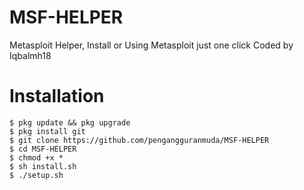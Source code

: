 # MSF-HELPER
Metasploit Helper, Install or Using Metasploit just one click
Coded by Iqbalmh18

# Installation
```
$ pkg update && pkg upgrade
$ pkg install git
$ git clone https://github.com/pengangguranmuda/MSF-HELPER
$ cd MSF-HELPER
$ chmod +x *
$ sh install.sh
$ ./setup.sh
```





